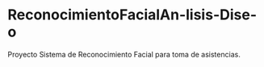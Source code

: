 # ReconocimientoFacialAn-lisis-Dise-o
Proyecto Sistema de Reconocimiento Facial para toma de asistencias. 
